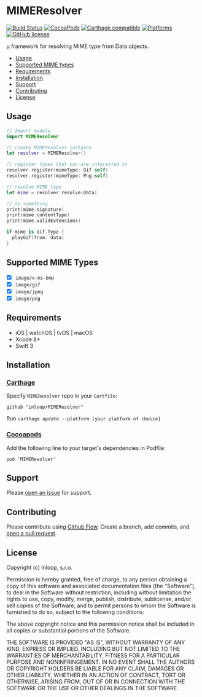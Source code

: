 # MIMEResolver 
[![Build Status](https://travis-ci.org/inloop/MIMEResolver.svg?branch=master)](https://travis-ci.org/inloop/MIMEResolver) [![CocoaPods](https://img.shields.io/cocoapods/v/MIMEResolver.svg)]() [![Carthage compatible](https://img.shields.io/badge/Carthage-compatible-4BC51D.svg?style=flat)](https://github.com/Carthage/Carthage) [![Platforms](https://img.shields.io/cocoapods/p/MIMEResolver.svg?style=flat)]() [![GitHub license](https://img.shields.io/badge/license-MIT-blue.svg)](https://raw.githubusercontent.com/inloop/MIMEResolver/master/LICENSE)

µ framework for resolving MIME type from Data objects.

* [Usage](#usage)
* [Supported MIME types](#supported-mime-types)
* [Requirements](#requirements)
* [Installation](#installation)
* [Support](#support)
* [Contributing](#contributing)
* [License](#license)

## Usage

```swift
// Import module
import MIMEResolver

// create MIMEResolver instance
let resolver = MIMEResolver()

// register types that you are interested in
resolver.register(mimeType: Gif.self)
resolver.register(mimeType: Png.self)

// resolve MIME type
let mime = resolver.resolve(data) 

// do something
print(mime.signature)
print(mime.contentType)
print(mime.validExtensions)

if mime is Gif.Type {
  playGif(from: data)
}

```

## Supported MIME Types
- [x] `image/x-ms-bmp`
- [x] `image/gif`
- [x] `image/jpeg`
- [x] `image/png`

## Requirements
- iOS | watchOS | tvOS | macOS
- Xcode 8+
- Swift 3

## Installation
### [Carthage](https://github.com/Carthage/Carthage)
Specify `MIMEResolver` repo in your `Cartfile`:

```ogdl
github "inloop/MIMEResolver"
```
Run `carthage update --platform [your platform of choice]` 

### [Cocoapods](https://cocoapods.org)
Add the following line to your target's dependencies in Podfile:
```ogdl
pod 'MIMEResolver'
```

## Support

Please [open an issue](https://github.com/inloop/MIMEResolver/issues/new) for support.

## Contributing

Please contribute using [Github Flow](https://guides.github.com/introduction/flow/). Create a branch, add commits, and [open a pull request](https://github.com/inloop/MIMEResolver/compare/).

## License

Copyright (c) Inloop, s.r.o.

Permission is hereby granted, free of charge, to any person obtaining a copy of this software and associated documentation files (the "Software"), to deal in the Software without restriction, including without limitation the rights to use, copy, modify, merge, publish, distribute, sublicense, and/or sell copies of the Software, and to permit persons to whom the Software is furnished to do so, subject to the following conditions:

The above copyright notice and this permission notice shall be included in all copies or substantial portions of the Software.

THE SOFTWARE IS PROVIDED "AS IS", WITHOUT WARRANTY OF ANY KIND, EXPRESS OR IMPLIED, INCLUDING BUT NOT LIMITED TO THE WARRANTIES OF MERCHANTABILITY, FITNESS FOR A PARTICULAR PURPOSE AND NONINFRINGEMENT. IN NO EVENT SHALL THE AUTHORS OR COPYRIGHT HOLDERS BE LIABLE FOR ANY CLAIM, DAMAGES OR OTHER LIABILITY, WHETHER IN AN ACTION OF CONTRACT, TORT OR OTHERWISE, ARISING FROM, OUT OF OR IN CONNECTION WITH THE SOFTWARE OR THE USE OR OTHER DEALINGS IN THE SOFTWARE.

